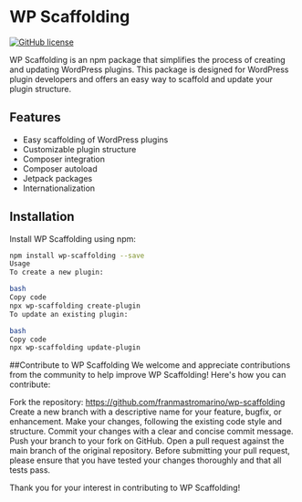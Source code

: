 # WP Scaffolding

[![GitHub license](https://img.shields.io/github/license/franmastromarino/wp-scaffolding)](https://github.com/franmastromarino/wp-scaffolding/blob/main/LICENSE)

WP Scaffolding is an npm package that simplifies the process of creating and updating WordPress plugins. This package is designed for WordPress plugin developers and offers an easy way to scaffold and update your plugin structure.

## Features

- Easy scaffolding of WordPress plugins
- Customizable plugin structure
- Composer integration
- Composer autoload
- Jetpack packages
- Internationalization

## Installation

Install WP Scaffolding using npm:

```bash
npm install wp-scaffolding --save
Usage
To create a new plugin:

bash
Copy code
npx wp-scaffolding create-plugin
To update an existing plugin:

bash
Copy code
npx wp-scaffolding update-plugin
```
##Contribute to WP Scaffolding
We welcome and appreciate contributions from the community to help improve WP Scaffolding! Here's how you can contribute:

Fork the repository: https://github.com/franmastromarino/wp-scaffolding
Create a new branch with a descriptive name for your feature, bugfix, or enhancement.
Make your changes, following the existing code style and structure.
Commit your changes with a clear and concise commit message.
Push your branch to your fork on GitHub.
Open a pull request against the main branch of the original repository.
Before submitting your pull request, please ensure that you have tested your changes thoroughly and that all tests pass.

Thank you for your interest in contributing to WP Scaffolding!
